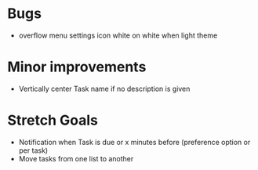 # Bugs

* overflow menu settings icon white on white when light theme

# Minor improvements

* Vertically center Task name if no description is given

# Stretch Goals

* Notification when Task is due or x minutes before (preference option or per task)
* Move tasks from one list to another